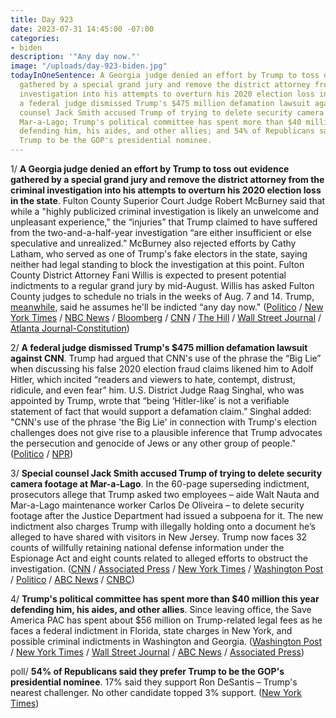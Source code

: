 ```yaml
---
title: Day 923
date: 2023-07-31 14:45:00 -07:00
categories:
- biden
description: '"Any day now."'
image: "/uploads/day-923-biden.jpg"
todayInOneSentence: A Georgia judge denied an effort by Trump to toss out evidence
  gathered by a special grand jury and remove the district attorney from the criminal
  investigation into his attempts to overturn his 2020 election loss in the state;
  a federal judge dismissed Trump's $475 million defamation lawsuit against CNN; special
  counsel Jack Smith accused Trump of trying to delete security camera footage at
  Mar-a-Lago; Trump's political committee has spent more than $40 million this year
  defending him, his aides, and other allies; and 54% of Republicans said they prefer
  Trump to be the GOP's presidential nominee.
---
```


1/ **A Georgia judge denied an effort by Trump to toss out evidence gathered by a special grand jury and remove the district attorney from the criminal investigation into his attempts to overturn his 2020 election loss in the state**. Fulton County Superior Court Judge Robert McBurney said that while a "highly publicized criminal investigation is likely an unwelcome and unpleasant experience," the “injuries” that Trump claimed to have suffered from the two-and-a-half-year investigation “are either insufficient or else speculative and unrealized.” McBurney also rejected efforts by Cathy Latham, who served as one of Trump's fake electors in the state, saying neither had legal standing to block the investigation at this point. Fulton County District Attorney Fani Willis is expected to present potential indictments to a regular grand jury by mid-August. Willis has asked Fulton County judges to schedule no trials in the weeks of Aug. 7 and 14. Trump, [meanwhile](https://www.bloomberg.com/news/articles/2023-07-31/trump-says-indictment-on-jan-6-charges-could-come-any-day-now?cmpid=BBD073123_CUS&sref=MIBMEEoj), said he assumes he'll be indicted “any day now." ([Politico](https://www.politico.com/news/2023/07/31/georgia-judge-trump-charges-fulton-county-00108968) / [New York Times](https://www.nytimes.com/2023/07/31/us/trump-georgia-prosecutor-election.html) / [NBC News](https://www.nbcnews.com/politics/donald-trump/georgia-judge-rejects-another-trump-bid-halt-fulton-county-election-pr-rcna97283) / [Bloomberg](https://www.bloomberg.com/news/articles/2023-07-31/trump-loses-bid-to-quash-special-grand-jury-report-in-georgia?sref=MIBMEEoj) / [CNN](https://www.cnn.com/2023/07/31/politics/trump-fulton-county-2020-investigation-robery-mcburney-ruling/) / [The Hill](https://thehill.com/regulation/court-battles/4128894-georgia-judge-rejects-trump-effort-to-quash-fulton-county-investigation/) / [Wall Street Journal](https://www.wsj.com/articles/judge-criticizes-trump-for-overwrought-complaints-about-georgia-election-probe-701bd894?mod=djemalertNEWS) / [Atlanta Journal-Constitution](https://www.ajc.com/politics/breaking-judge-rejects-trump-bid-to-upend-georgia-probe/C4LDN5F4ZRAI7HGPFRJT6MLTJA/))

2/ **A federal judge dismissed Trump's $475 million defamation lawsuit against CNN**. Trump had argued that CNN's use of the phrase the “Big Lie” when discussing his false 2020 election fraud claims likened him to Adolf Hitler, which incited “readers and viewers to hate, contempt, distrust, ridicule, and even fear” him. U.S. District Judge Raag Singhal, who was appointed by Trump, wrote that “being ‘Hitler-like’ is not a verifiable statement of fact that would support a defamation claim.” Singhal added: "CNN's use of the phrase 'the Big Lie' in connection with Trump's election challenges does not give rise to a plausible inference that Trump advocates the persecution and genocide of Jews or any other group of people." ([Politico](https://www.politico.com/news/2023/07/29/judge-dismisses-trump-defamation-lawsuit-00108871) / [NPR](https://www.npr.org/2023/07/30/1190983801/a-federal-judge-has-dismissed-trumps-defamation-case-against-cnn-over-the-big-li))

3/ **Special counsel Jack Smith accused Trump of trying to delete security camera footage at Mar-a-Lago**. In the 60-page superseding indictment, prosecutors allege that Trump asked two employees – aide Walt Nauta and Mar-a-Lago maintenance worker Carlos De Oliveira – to delete security footage after the Justice Department had issued a subpoena for it. The new indictment also charges Trump with illegally holding onto a document he’s alleged to have shared with visitors in New Jersey. Trump now faces 32 counts of willfully retaining national defense information under the Espionage Act and eight counts related to alleged efforts to obstruct the investigation. ([CNN](https://www.cnn.com/2023/07/27/politics/trump-mar-a-lago-special-counsel/) / [Associated Press](https://apnews.com/article/trump-classified-documents-justice-department-special-counsel-2025feb3f0f4e3820d14387c67ce4316) / [New York Times](https://www.nytimes.com/2023/07/27/us/politics/trump-documents-carlos-de-oliveira-charged.html) / [Washington Post](https://www.washingtonpost.com/national-security/2023/07/27/trump-carlos-deoliveira-classified-indictment/) / [Politico](https://www.politico.com/news/2023/07/27/feds-add-new-charges-against-trump-in-classified-documents-case-00108667) / [ABC News](https://abcnews.go.com/US/mar-lago-staffer-charged-special-counsels-classified-documents/story?id=101741061) / [CNBC](https://www.cnbc.com/2023/07/27/third-defendant-added-to-trump-classified-documents-case.html))

4/ **Trump's political committee has spent more than $40 million this year defending him, his aides, and other allies**. Since leaving office, the Save America PAC has spent about $56 million on Trump-related legal fees as he faces a federal indictment in Florida, state charges in New York, and possible criminal indictments in Washington and Georgia. ([Washington Post](https://www.washingtonpost.com/national-security/2023/07/29/trump-lawyers-pac-deoliveira-loyal/) / [New York Times](https://www.nytimes.com/2023/07/30/us/politics/trump-legal-defense-fund.html) / [Wall Street Journal](https://www.wsj.com/articles/trump-political-committee-spent-more-than-40-million-on-legal-fees-c7b4c3d9?mod=djemalertNEWS) / [ABC News](https://abcnews.go.com/Politics/trump-pac-spent-40m-legal-bills-year-charges/story?id=101853565) / [Associated Press](https://apnews.com/article/trump-legal-bills-pac-defense-fund-campaign-filing-2024-36fe10e4988a56de34f120cff38e1552))

poll/ **54% of Republicans said they prefer Trump to be the GOP's presidential nominee**. 17% said they support Ron DeSantis – Trump's nearest challenger. No other candidate topped 3% support. ([New York Times](https://www.nytimes.com/2023/07/31/us/politics/2024-poll-nyt-siena-trump-republicans.html))